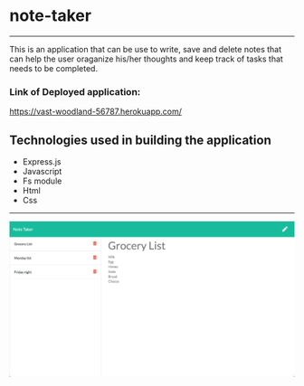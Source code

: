 # note-taker
___
This is an application that can be use to write, save and delete notes that can help 
the user oraganize his/her thoughts and keep track of tasks that needs to be completed.

### Link of Deployed application: 

https://vast-woodland-56787.herokuapp.com/

## Technologies used in building the application

* Express.js
* Javascript
* Fs module
* Html
* Css
___

<img src="images/note.png">
